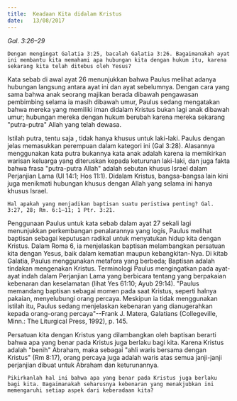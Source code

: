 ```yaml
---
title:  Keadaan Kita didalam Kristus
date:   13/08/2017
---
```


_Gal. 3:26–29_

`Dengan mengingat Galatia 3:25, bacalah Galatia 3:26. Bagaimanakah ayat ini membantu kita memahami apa hubungan kita dengan hukum itu, karena sekarang kita telah ditebus oleh Yesus?`

Kata sebab di awal ayat 26 menunjukkan bahwa Paulus melihat adanya hubungan langsung antara ayat ini dan ayat sebelumnya. Dengan cara yang sama bahwa anak seorang majikan berada dibawah pengawasan pembimbing selama ia masih dibawah umur, Paulus sedang mengatakan bahwa mereka yang memiliki iman didalam Kristus bukan lagi anak dibawah umur; hubungan mereka dengan hukum berubah karena mereka sekarang "putra-putra" Allah yang telah dewasa.

Istilah putra, tentu saja , tidak hanya khusus untuk laki-laki. Paulus dengan jelas memasukkan perempuan dalam kategori ini (Gal 3:28). Alasannya menggunakan kata putra bukannya kata anak adalah karena ia memikirkan warisan keluarga yang diteruskan kepada keturunan laki-laki, dan juga fakta bahwa frasa "putra-putra Allah" adalah sebutan khusus Israel dalam Perjanjian Lama (Ul 14:1; Hos 11:1). Didalam Kristus, bangsa-bangsa lain kini juga menikmati hubungan khusus dengan Allah yang selama ini hanya khusus Israel.

`Hal apakah yang menjadikan baptisan suatu peristiwa penting? Gal. 3:27, 28; Rm. 6:1–11; 1 Ptr. 3:21.`

Penggunaan Paulus untuk kata sebab dalam ayat 27 sekali lagi menunjukkan perkembangan penalarannya yang logis, Paulus melihat baptisan sebagai keputusan radikal untuk menyatukan hidup kita dengan Kristus. Dalam Roma 6, ia menjelaskan baptisan melambangkan persatuan kita dengan Yesus, baik dalam kematian maupun kebangkitan-Nya. Di kitab Galatia, Paulus menggunakan metafora yang berbeda; Baptisan adalah tindakan mengenakan Kristus. Terminologi Paulus mengingatkan pada ayat-ayat indah dalam Perjanjian Lama yang berbicara tentang yang berpakaian kebenaran dan keselamatan (lihat Yes 61:10; Ayub 29:14). "Paulus memandang baptisan sebagai momen pada saat Kristus, seperti halnya pakaian, menyelubungi orang percaya. Meskipun ia tidak menggunakan istilah itu, Paulus sedang menjelaskan kebenaran yang dianugerahkan kepada orang-orang percaya"--Frank J. Matera, Galatians (Collegeville, Minn.: The Liturgical Press, 1992), p. 145.

Persatuan kita dengan Kristus yang dilambangkan oleh baptisan berarti bahwa apa yang benar pada Kristus juga berlaku bagi kita. Karena Kristus adalah "benih" Abraham, maka sebagai "ahli waris bersama dengan Kristus" (Rm 8:17), orang percaya juga adalah waris atas semua janji-janji perjanjian dibuat untuk Abraham dan keturunannya.

`Pikirkanlah hal ini bahwa apa yang benar pada Kristus juga berlaku bagi kita. Bagaimanakah seharusnya kebenaran yang menakjubkan ini memengaruhi setiap aspek dari keberadaan kita?`
